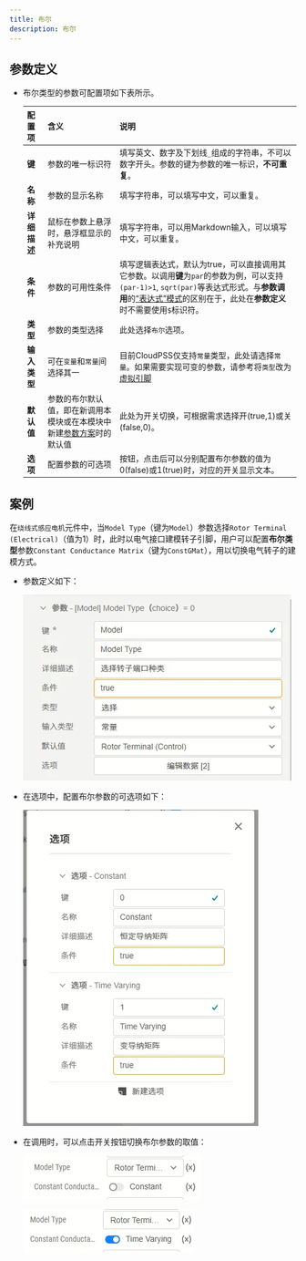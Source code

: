 ```yaml
---
title: 布尔
description: 布尔
---
```


## 参数定义

- 布尔类型的参数可配置项如下表所示。

    | 配置项 | 含义 | 说明 |
    | :--- | :--- | :--- | 
    | **键** | 参数的唯一标识符 | 填写英文、数字及下划线```_```组成的字符串，不可以数字开头。参数的键为参数的唯一标识，**不可重复**。 | 
    | **名称** | 参数的显示名称 | 填写字符串，可以填写中文，可以重复。 | 
    | **详细描述** | 鼠标在参数上悬浮时，悬浮框显示的补充说明 | 填写字符串，可以用Markdown输入，可以填写中文，可以重复。 |
    | **条件** | 参数的可用性条件 | 填写逻辑表达式，默认为true，可以直接调用其它参数。以调用**键**为```par```的参数为例，可以支持``` (par-1)>1 ```, ```sqrt(par)```等表达式形式。与**参数调用**的[“表达式”模式](../../../10-params-variables-pins/index.md#表达式模式)的区别在于，此处在**参数定义**时不需要使用```$```标识符。 |
    | **类型** | 参数的类型选择 | 此处选择```布尔```选项。 |
    | **输入类型** | 可在```变量```和```常量```间选择其一 | 目前CloudPSS仅支持```常量```类型，此处请选择```常量```。如果需要实现可变的参数，请参考将```类型```改为[虚拟引脚](../90-virtual-pin/index.md) |
    | **默认值** | 参数的布尔默认值，即在新调用本模块或在本模块中新建[参数方案](../../../30-param-config/index.md)时的默认值 | 此处为开关切换，可根据需求选择开(true,1)或关(false,0)。 |
    | **选项** | 配置参数的可选项 | 按钮，点击后可以分别配置布尔参数的值为0(false)或1(true)时，对应的开关显示文本。 |


## 案例

在```绕线式感应电机```元件中，当```Model Type```（键为```Model```）参数选择```Rotor Terminal (Electrical)```（值为1）时，此时以电气接口建模转子引脚，用户可以配置**布尔类型**参数```Constant Conductance Matrix```（键为```ConstGMat```），用以切换电气转子的建模方式。

- 参数定义如下：

    ![绕线式感应电机中的布尔参数定义](image.png)

- 在选项中，配置布尔参数的可选项如下：

    ![配置绕线式感应电机的布尔参数的选项](image-5.png)

- 在调用时，可以点击开关按钮切换布尔参数的取值：

    ![布尔参数为false/0](image-4.png)

    ![布尔参数为true/1](image-3.png)

